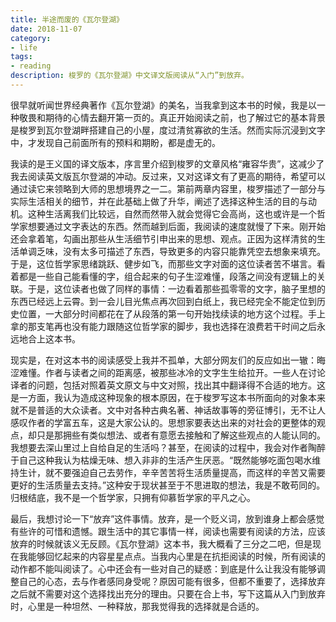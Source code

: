 ```yaml
---
title: 半途而废的《瓦尔登湖》
date: 2018-11-07
category:
- life
tags:
- reading
description: 梭罗的《瓦尔登湖》中文译文版阅读从“入门”到放弃。
---
```


很早就听闻世界经典著作《瓦尔登湖》的美名，当我拿到这本书的时候，我是以一种敬畏和期待的心情去翻开第一页的。真正开始阅读之前，也了解过它的基本背景是梭罗到瓦尔登湖畔搭建自己的小屋，度过清贫寡欲的生活。然而实际沉浸到文字中，才发现自己前面所有的预料和期盼，都是虚无的。

我读的是王义国的译文版本，序言里介绍到梭罗的文章风格“雍容华贵”，这减少了我去阅读英文版瓦尔登湖的冲动。反过来，又对这译文有了更高的期待，希望可以通过读它来领略到大师的思想境界之一二。第前两章内容里，梭罗描述了一部分与实际生活相关的细节，并在此基础上做了升华，阐述了选择这种生活的目的与动机。这种生活离我们比较远，自然而然带入就会觉得它会高尚，这也或许是一个哲学家想要通过文字表达的东西。然而越到后面，我阅读的速度就慢了下来。刚开始还会拿着笔，勾画出那些从生活细节引申出来的思想、观点。正因为这样清贫的生活单调乏味，没有太多可描述了东西，导致更多的内容只能靠凭空去想象来填充。于是，这位哲学家思绪跳跃、健步如飞，而那些文字对面的这位读者苦不堪言。看着都是一些自己能看懂的字，组合起来的句子生涩难懂，段落之间没有逻辑上的关联。于是，这位读者也做了同样的事情：一边看着那些孤零零的文字，脑子里想的东西已经远上云霄。到一会儿目光焦点再次回到白纸上，我已经完全不能定位到历史位置，一大部分时间都花在了从段落的第一句开始找续读的地方这个过程。手上拿的那支笔再也没有能力跟随这位哲学家的脚步，我也选择在浪费若干时间之后永远地合上这本书。

现实是，在对这本书的阅读感受上我并不孤单，大部分网友们的反应如出一辙：晦涩难懂。作者与读者之间的距离感，被那些冰冷的文字生生给拉开。一些人在讨论译者的问题，包括对照着英文原文与中文对照，找出其中翻译得不合适的地方。这是一方面，我认为造成这种现象的根本原因，在于梭罗写这本书所面向的对象本来就不是普适的大众读者。文中对各种古典名著、神话故事等的旁征博引，无不让人感叹作者的学富五车，这是大家公认的。思想家要表达出来的对社会的更整体的观点，却只是那拥些有类似想法、或者有意愿去接触和了解这些观点的人能认同的。我想要去深山里过上自给自足的生活吗？甚至，在阅读的过程中，我会对作者陶醉于自己这种我认为枯燥无味、想入非非的生活产生厌恶。“既然能够吃面包喝水维持生计，就不要强迫自己去劳作，辛辛苦苦将生活质量提高，而这样的辛苦又需要更好的生活质量去支持。”这种安于现状甚至于不思进取的想法，我是不敢苟同的。归根结底，我不是一个哲学家，只拥有仰慕哲学家的平凡之心。

最后，我想讨论一下“放弃”这件事情。放弃，是一个贬义词，放到谁身上都会感觉有些许的可惜和遗憾。跟生活中的其它事情一样，阅读也需要有阅读的方法，应该放弃的时候就该义无反顾。《瓦尔登湖》这本书，我大概看了三分之二吧，但是现在我能够回忆起来的内容星星点点。当我内心里是在抗拒阅读的时候，所有阅读的动作都不能叫阅读了。心中还会有一些对自己的疑惑：到底是什么让我没有能够调整自己的心态，去与作者感同身受呢？原因可能有很多，但都不重要了，选择放弃之后就不需要对这个选择找出充分的理由。只要在合上书，写下这篇从入门到放弃时，心里是一种坦然、一种释放，那我觉得我的选择就是合适的。